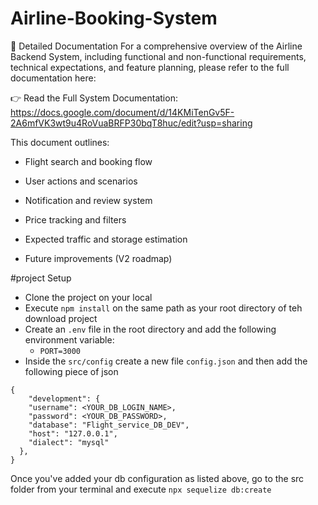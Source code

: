 # Airline-Booking-System
📄 Detailed Documentation
For a comprehensive overview of the Airline Backend System, including functional and non-functional requirements, technical expectations, and feature planning, please refer to the full documentation here:

👉 Read the Full System Documentation: https://docs.google.com/document/d/14KMiTenGv5F-2A6mfVK3wt9u4RoVuaBRFP30bqT8huc/edit?usp=sharing

This document outlines:

- Flight search and booking flow

- User actions and scenarios

- Notification and review system

- Price tracking and filters

- Expected traffic and storage estimation

- Future improvements (V2 roadmap)

#project Setup
- Clone the project on your local
- Execute `npm install` on the same path as your root directory of teh download project 
- Create an `.env` file in the root directory and add the following environment variable:
    - `PORT=3000`
- Inside the `src/config` create a new file `config.json` and then add the following piece of json

```
{
    "development": {
    "username": <YOUR_DB_LOGIN_NAME>,
    "password": <YOUR_DB_PASSWORD>,
    "database": "Flight_service_DB_DEV",
    "host": "127.0.0.1",
    "dialect": "mysql"
  },
}

```
Once you've added your db configuration as listed above, go to the src folder from your terminal and execute `npx sequelize db:create`
